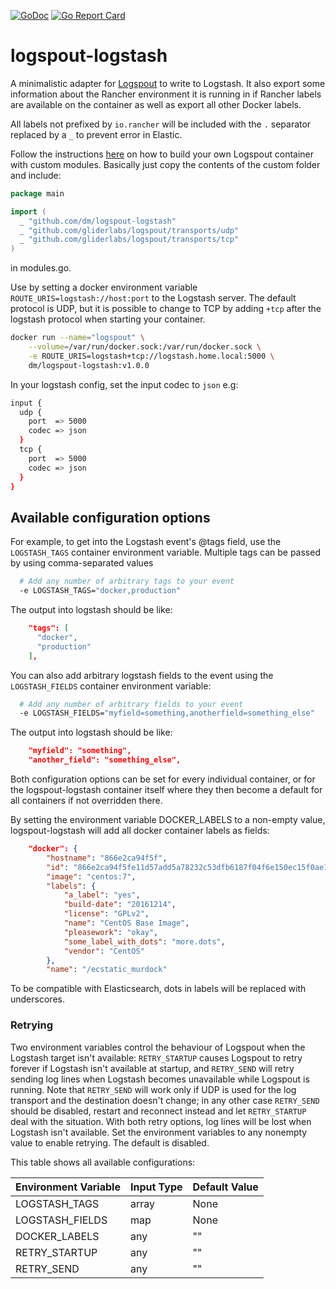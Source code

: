 [![GoDoc](https://godoc.org/github.com/dm/logspout-logstash?status.svg)](https://godoc.org/github.com/dm/logspout-logstash)
[![Go Report Card](https://goreportcard.com/badge/dm/logspout-logstash)](https://goreportcard.com/report/dm/logspout-logstash)

# logspout-logstash

A minimalistic adapter for [Logspout](https://github.com/gliderlabs/logspout) to write to Logstash. It also export some information about the Rancher environment it is running in if Rancher labels are available on the container as well as export all other Docker labels.

All labels not prefixed by `io.rancher` will be included with the `.` separator replaced by a `_` to prevent error in Elastic.

Follow the instructions [here](https://github.com/gliderlabs/logspout/blob/master/custom/README.md) on how to build your own Logspout container with custom modules. Basically just copy the contents of the custom folder and include:

```go
package main

import (
  _ "github.com/dm/logspout-logstash"
  _ "github.com/gliderlabs/logspout/transports/udp"
  _ "github.com/gliderlabs/logspout/transports/tcp"
)
```

in modules.go.

Use by setting a docker environment variable `ROUTE_URIS=logstash://host:port` to the Logstash server.
The default protocol is UDP, but it is possible to change to TCP by adding ```+tcp``` after the logstash protocol when starting your container.

```bash
docker run --name="logspout" \
    --volume=/var/run/docker.sock:/var/run/docker.sock \
    -e ROUTE_URIS=logstash+tcp://logstash.home.local:5000 \
    dm/logspout-logstash:v1.0.0
```

In your logstash config, set the input codec to `json` e.g:

```bash
input {
  udp {
    port  => 5000
    codec => json
  }
  tcp {
    port  => 5000
    codec => json
  }
}
```

## Available configuration options

For example, to get into the Logstash event's @tags field, use the ```LOGSTASH_TAGS``` container environment variable. Multiple tags can be passed by using comma-separated values

```bash
  # Add any number of arbitrary tags to your event
  -e LOGSTASH_TAGS="docker,production"
```

The output into logstash should be like:

```json
    "tags": [
      "docker",
      "production"
    ],
```

You can also add arbitrary logstash fields to the event using the ```LOGSTASH_FIELDS``` container environment variable:

```bash
  # Add any number of arbitrary fields to your event
  -e LOGSTASH_FIELDS="myfield=something,anotherfield=something_else"
```

The output into logstash should be like:

```json
    "myfield": "something",
    "another_field": "something_else",
```

Both configuration options can be set for every individual container, or for the logspout-logstash
container itself where they then become a default for all containers if not overridden there.

By setting the environment variable DOCKER_LABELS to a non-empty value, logspout-logstash will add all docker container labels as fields:

```json
    "docker": {
        "hostname": "866e2ca94f5f",
        "id": "866e2ca94f5fe11d57add5a78232c53dfb6187f04f6e150ec15f0ae1e1737731",
        "image": "centos:7",
        "labels": {
            "a_label": "yes",
            "build-date": "20161214",
            "license": "GPLv2",
            "name": "CentOS Base Image",
            "pleasework": "okay",
            "some_label_with_dots": "more.dots",
            "vendor": "CentOS"
        },
        "name": "/ecstatic_murdock"
```

To be compatible with Elasticsearch, dots in labels will be replaced with underscores.

### Retrying

Two environment variables control the behaviour of Logspout when the Logstash target isn't available:
```RETRY_STARTUP``` causes Logspout to retry forever if Logstash isn't available at startup,
and ```RETRY_SEND``` will retry sending log lines when Logstash becomes unavailable while Logspout is running.
Note that ```RETRY_SEND``` will work only
if UDP is used for the log transport and the destination doesn't change;
in any other case ```RETRY_SEND``` should be disabled, restart and reconnect instead
and let ```RETRY_STARTUP``` deal with the situation.
With both retry options, log lines will be lost when Logstash isn't available. Set the
environment variables to any nonempty value to enable retrying. The default is disabled.


This table shows all available configurations:

| Environment Variable | Input Type | Default Value |
|----------------------|------------|---------------|
| LOGSTASH_TAGS        | array      | None          |
| LOGSTASH_FIELDS      | map        | None          |
| DOCKER_LABELS        | any        | ""            |
| RETRY_STARTUP        | any        | ""            |
| RETRY_SEND           | any        | ""            |

